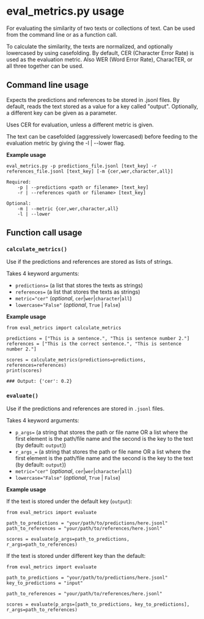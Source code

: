 # eval_metrics.py usage

For evaluating the similarity of two texts or collections of text. Can be used from the command line or as a function call.

To calculate the similarity, the texts are normalized, and optionally lowercased by using casefolding. By default, CER (Character Error Rate) is used as the evaluation metric. Also WER (Word Error Rate), CharacTER, or all three together can be used.

## Command line usage

Expects the predictions and references to be stored in .jsonl files. By default, reads the text stored as a value for a key called "output". Optionally, a different key can be given as a parameter.

Uses CER for evaluation, unless a different metric is given.

The text can be casefolded (aggressively lowercased) before feeding to the evaluation metric by giving the -l | --lower flag.

**Example usage**

```
eval_metrics.py -p predictions_file.jsonl [text_key] -r references_file.jsonl [text_key] [-m {cer,wer,character,all}]
```

```
Required:
    -p | --predictions <path or filename> [text_key]
    -r | --references <path or filename> [text_key]

Optional:
    -m | --metric {cer,wer,character,all}
    -l | --lower
```

## Function call usage

### `calculate_metrics()`

Use if the predictions and references are stored as lists of strings.

Takes 4 keyword arguments:

- `predictions=` (a list that stores the texts as strings)
- `references=` (a list that stores the texts as strings)
- `metric="cer"` (_optional_, `cer`|`wer`|`character`|`all`)
- `lowercase="False"` (_optional_, `True` | `False`)

**Example usage**

```
from eval_metrics import calculate_metrics

predictions = ["This is a sentence.", "This is sentence number 2."]
references = ["This is the correct sentence.", "This is sentence number 2."]

scores = calculate_metrics(predictions=predictions, references=references)
print(scores)

### Output: {'cer': 0.2}
```

### `evaluate()`

Use if the predictions and references are stored in `.jsonl` files.

Takes 4 keyword arguments:

- `p_args=` (a string that stores the path or file name OR a list where the first element is the path/file name and the second is the key to the text (by default: `output`))
- `r_args_=` (a string that stores the path or file name OR a list where the first element is the path/file name and the second is the key to the text (by default: `output`))
- `metric="cer"` (_optional_, `cer`|`wer`|`character`|`all`)
- `lowercase="False"` (_optional_, `True` | `False`)

**Example usage**

If the text is stored under the default key (`output`):

```
from eval_metrics import evaluate

path_to_predictions = "your/path/to/predictions/here.jsonl"
path_to_references = "your/path/to/references/here.jsonl"

scores = evaluate(p_args=path_to_predictions, r_args=path_to_references)

```

If the text is stored under different key than the default:

```
from eval_metrics import evaluate

path_to_predictions = "your/path/to/predictions/here.jsonl"
key_to_predictions = "input"

path_to_references = "your/path/to/references/here.jsonl"

scores = evaluate(p_args=[path_to_predictions, key_to_predictions], r_args=path_to_references)

```